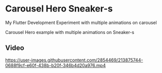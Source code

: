 # Carousel Hero Sneaker-s

My Flutter Development Experiment with multiple animations on carousel

Carousel Hero example with multiple animations on Sneaker-s

## Video

https://user-images.githubusercontent.com/2854469/213875744-0688f9cf-e60f-438b-b20f-346b4d20a976.mp4

